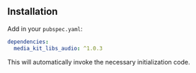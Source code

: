 ## Installation

Add in your `pubspec.yaml`:

```yaml
dependencies:
  media_kit_libs_audio: ^1.0.3
```

This will automatically invoke the necessary initialization code.
